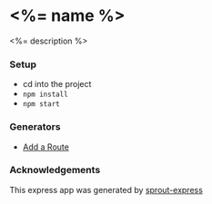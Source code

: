 # <%= name %>
<%= description %>

### Setup
- cd into the project
- `npm install`
- `npm start`

### Generators
- [Add a Route](https://github.com/carrot/sprout-express/blob/master/readme.md#generators)

### Acknowledgements
This express app was generated by [sprout-express](https://github.com/carrot/sprout-express)

